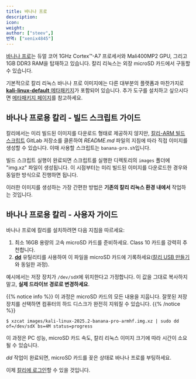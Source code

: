 ```yaml
---
title: 바나나 프로
description:
icon:
weight:
author: ["steev",]
번역: ["xenix4845"]
---
```


[바나나 프로](http://www.lemaker.org/product-bananapro-specification.html)는 듀얼 코어 1GHz Cortex™-A7 프로세서와 Mali400MP2 GPU, 그리고 1GB DDR3 RAM을 탑재하고 있습니다. 칼리 리눅스는 외장 microSD 카드에서 구동할 수 있습니다.

기본적으로 칼리 리눅스 바나나 프로 이미지에는 다른 대부분의 플랫폼과 마찬가지로 [**kali-linux-default** 메타패키지](/docs/general-use/metapackages/)가 포함되어 있습니다. 추가 도구를 설치하고 싶으시다면 [메타패키지 페이지](/docs/general-use/metapackages/)를 참고하세요.

<!--
## Kali on Banana Pro - User Instructions

If you're unfamiliar with the details of [downloading and validating a 칼리 리눅스 image](/docs/introduction/download-official-kali-linux-images/), or for [using that image to create a bootable device](/docs/usb/live-usb-install-with-windows/), it's strongly recommended that you refer to the more detailed procedures described in the specific articles on those subjects.

To install a pre-built image of the standard build of 칼리 리눅스 on your Banana Pro, follow these instructions:

1. Get a fast microSD card with at least 16GB capacity. Class 10 cards are highly recommended.
2. Download _and validate_ the `Kali Banana Pro` image from the [downloads](/get-kali/) area. The process for validating an image is described in more detail on [Downloading 칼리 리눅스](/docs/introduction/download-official-kali-linux-images/).
3. Use the **[dd](https://manpages.debian.org/testing/coreutils/dd.1.en.html)** utility to image this file to your microSD card (same process as [making a Kali USB](/docs/usb/live-usb-install-with-windows/).

In our example, we assume the storage device is located at `/dev/sdX`. Do _not_ simply copy these value, **change this to the correct drive path**.

{{% notice info %}}
This process will wipe out your microSD card. If you choose the wrong storage device, you may wipe out your computers hard disk.
{{% /notice %}}

```console
$ xzcat kali-linux-2025.1-banana-pro-armhf.img.xz | sudo dd of=/dev/sdX bs=4M status=progress
```

This process can take a while, depending on your PC, your microSD card's speed, and the size of the 칼리 리눅스 image.

Once the _dd_ operation is complete, boot up the Banana Pro with the microSD card plugged in.

You should be able to [log in to Kali](/docs/introduction/default-credentials/).

## Kali on the Banana Pro - Tips

The bootloader on the Banana Pro is u-boot, and in order to make changes to the kernel command line, the file to edit is `/etc/default/u-boot` and the option is `U_BOOT_PARAMETERS`. If you make any modifications to this file, you will want to then run `u-boot-update`.

## Kali on Banana Pro - Image Customization

If you want to customize the Kali Banana Pro image, including changes to the [packages](/docs/general-use/metapackages/) being installed, changing the [desktop environment](/docs/general-use/switching-desktop-environments/), increasing or decreasing the image file size or generally being adventurous, check out the [Kali-ARM Build-Scripts](https://gitlab.com/kalilinux/build-scripts/kali-arm) repository on GitLab, and follow the _README.md_ file's instructions. The script to use is `banana-pro.sh`.
-->

## 바나나 프로용 칼리 - 빌드 스크립트 가이드

칼리에서는 미리 빌드된 이미지를 다운로드 형태로 제공하지 않지만, [칼리-ARM 빌드 스크립트](https://gitlab.com/kalilinux/build-scripts/kali-arm) GitLab 저장소를 클론하여 _README.md_ 파일의 지침에 따라 직접 이미지를 생성할 수 있습니다. 이때 사용할 스크립트는 `banana-pro.sh`입니다.

빌드 스크립트 실행이 완료되면 스크립트를 실행한 디렉토리의 `images` 폴더에 "img.xz" 파일이 생성됩니다. 이 시점부터는 미리 빌드된 이미지를 다운로드한 경우와 동일한 방식으로 진행하면 됩니다.

이러한 이미지를 생성하는 가장 간편한 방법은 **기존의 칼리 리눅스 환경 내에서** 작업하는 것입니다.

## 바나나 프로용 칼리 - 사용자 가이드

바나나 프로에 칼리를 설치하려면 다음 지침을 따르세요:

1. 최소 16GB 용량의 고속 microSD 카드를 준비하세요. Class 10 카드를 강력히 추천합니다.
2. **[dd](https://manpages.debian.org/testing/coreutils/dd.1.en.html)** 유틸리티를 사용하여 이 파일을 microSD 카드에 기록하세요([칼리 USB 만들기](/docs/usb/live-usb-install-with-windows/)와 동일한 과정).

예시에서는 저장 장치가 `/dev/sdX`에 위치한다고 가정합니다. 이 값을 그대로 복사하지 말고, **실제 드라이브 경로로 변경하세요**.

{{% notice info %}}
이 과정은 microSD 카드의 모든 내용을 지웁니다. 잘못된 저장 장치를 선택하면 컴퓨터의 하드 디스크가 완전히 지워질 수 있습니다.
{{% /notice %}}

```console
$ xzcat images/kali-linux-2025.2-banana-pro-armhf.img.xz | sudo dd of=/dev/sdX bs=4M status=progress
```

이 과정은 PC 성능, microSD 카드 속도, 칼리 리눅스 이미지 크기에 따라 시간이 소요될 수 있습니다.

_dd_ 작업이 완료되면, microSD 카드를 꽂은 상태로 바나나 프로를 부팅하세요.

이제 [칼리에 로그인](/docs/introduction/default-credentials/)할 수 있을 것입니다.
